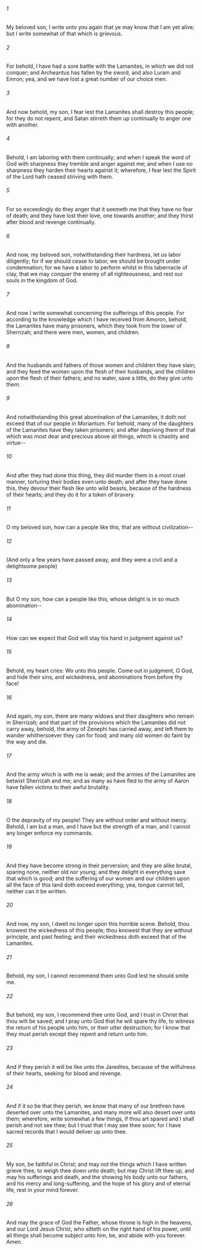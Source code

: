 ###### 1
My beloved son, I write unto you again that ye may know that I am yet alive; but I write somewhat of that which is grievous.

###### 2
For behold, I have had a sore battle with the Lamanites, in which we did not conquer; and Archeantus has fallen by the sword, and also Luram and Emron; yea, and we have lost a great number of our choice men.

###### 3
And now behold, my son, I fear lest the Lamanites shall destroy this people; for they do not repent, and Satan stirreth them up continually to anger one with another.

###### 4
Behold, I am laboring with them continually; and when I speak the word of God with sharpness they tremble and anger against me; and when I use no sharpness they harden their hearts against it; wherefore, I fear lest the Spirit of the Lord hath ceased striving with them.

###### 5
For so exceedingly do they anger that it seemeth me that they have no fear of death; and they have lost their love, one towards another; and they thirst after blood and revenge continually.

###### 6
And now, my beloved son, notwithstanding their hardness, let us labor diligently; for if we should cease to labor, we should be brought under condemnation; for we have a labor to perform whilst in this tabernacle of clay, that we may conquer the enemy of all righteousness, and rest our souls in the kingdom of God.

###### 7
And now I write somewhat concerning the sufferings of this people. For according to the knowledge which I have received from Amoron, behold, the Lamanites have many prisoners, which they took from the tower of Sherrizah; and there were men, women, and children.

###### 8
And the husbands and fathers of those women and children they have slain; and they feed the women upon the flesh of their husbands, and the children upon the flesh of their fathers; and no water, save a little, do they give unto them.

###### 9
And notwithstanding this great abomination of the Lamanites, it doth not exceed that of our people in Moriantum. For behold, many of the daughters of the Lamanites have they taken prisoners; and after depriving them of that which was most dear and precious above all things, which is chastity and virtue--

###### 10
And after they had done this thing, they did murder them in a most cruel manner, torturing their bodies even unto death; and after they have done this, they devour their flesh like unto wild beasts, because of the hardness of their hearts; and they do it for a token of bravery.

###### 11
O my beloved son, how can a people like this, that are without civilization--

###### 12
(And only a few years have passed away, and they were a civil and a delightsome people)

###### 13
But O my son, how can a people like this, whose delight is in so much abomination--

###### 14
How can we expect that God will stay his hand in judgment against us?

###### 15
Behold, my heart cries: Wo unto this people. Come out in judgment, O God, and hide their sins, and wickedness, and abominations from before thy face!

###### 16
And again, my son, there are many widows and their daughters who remain in Sherrizah; and that part of the provisions which the Lamanites did not carry away, behold, the army of Zenephi has carried away, and left them to wander whithersoever they can for food; and many old women do faint by the way and die.

###### 17
And the army which is with me is weak; and the armies of the Lamanites are betwixt Sherrizah and me; and as many as have fled to the army of Aaron have fallen victims to their awful brutality.

###### 18
O the depravity of my people! They are without order and without mercy. Behold, I am but a man, and I have but the strength of a man, and I cannot any longer enforce my commands.

###### 19
And they have become strong in their perversion; and they are alike brutal, sparing none, neither old nor young; and they delight in everything save that which is good; and the suffering of our women and our children upon all the face of this land doth exceed everything; yea, tongue cannot tell, neither can it be written.

###### 20
And now, my son, I dwell no longer upon this horrible scene. Behold, thou knowest the wickedness of this people; thou knowest that they are without principle, and past feeling; and their wickedness doth exceed that of the Lamanites.

###### 21
Behold, my son, I cannot recommend them unto God lest he should smite me.

###### 22
But behold, my son, I recommend thee unto God, and I trust in Christ that thou wilt be saved; and I pray unto God that he will spare thy life, to witness the return of his people unto him, or their utter destruction; for I know that they must perish except they repent and return unto him.

###### 23
And if they perish it will be like unto the Jaredites, because of the wilfulness of their hearts, seeking for blood and revenge.

###### 24
And if it so be that they perish, we know that many of our brethren have deserted over unto the Lamanites, and many more will also desert over unto them; wherefore, write somewhat a few things, if thou art spared and I shall perish and not see thee; but I trust that I may see thee soon; for I have sacred records that I would deliver up unto thee.

###### 25
My son, be faithful in Christ; and may not the things which I have written grieve thee, to weigh thee down unto death; but may Christ lift thee up, and may his sufferings and death, and the showing his body unto our fathers, and his mercy and long-suffering, and the hope of his glory and of eternal life, rest in your mind forever.

###### 26
And may the grace of God the Father, whose throne is high in the heavens, and our Lord Jesus Christ, who sitteth on the right hand of his power, until all things shall become subject unto him, be, and abide with you forever. Amen.

